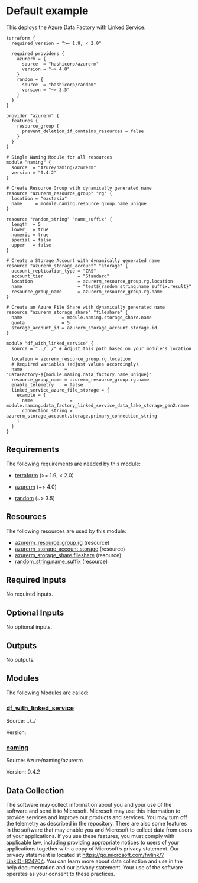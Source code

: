 <!-- BEGIN_TF_DOCS -->
<!-- Code generated by terraform-docs. DO NOT EDIT. -->
# Default example

This deploys the Azure Data Factory with Linked Service.

```hcl
terraform {
  required_version = ">= 1.9, < 2.0"

  required_providers {
    azurerm = {
      source  = "hashicorp/azurerm"
      version = "~> 4.0"
    }
    random = {
      source  = "hashicorp/random"
      version = "~> 3.5"
    }
  }
}

provider "azurerm" {
  features {
    resource_group {
      prevent_deletion_if_contains_resources = false
    }
  }
}

# Single Naming Module for all resources
module "naming" {
  source  = "Azure/naming/azurerm"
  version = "0.4.2"
}

# Create Resource Group with dynamically generated name
resource "azurerm_resource_group" "rg" {
  location = "eastasia"
  name     = module.naming.resource_group.name_unique
}

resource "random_string" "name_suffix" {
  length  = 5
  lower   = true
  numeric = true
  special = false
  upper   = false
}

# Create a Storage Account with dynamically generated name
resource "azurerm_storage_account" "storage" {
  account_replication_type = "ZRS"
  account_tier             = "Standard"
  location                 = azurerm_resource_group.rg.location
  name                     = "test${random_string.name_suffix.result}"
  resource_group_name      = azurerm_resource_group.rg.name
}

# Create an Azure File Share with dynamically generated name
resource "azurerm_storage_share" "fileshare" {
  name               = module.naming.storage_share.name
  quota              = 5
  storage_account_id = azurerm_storage_account.storage.id
}

module "df_with_linked_service" {
  source = "../../" # Adjust this path based on your module's location

  location = azurerm_resource_group.rg.location
  # Required variables (adjust values accordingly)
  name                = "DataFactory-${module.naming.data_factory.name_unique}"
  resource_group_name = azurerm_resource_group.rg.name
  enable_telemetry    = false
  linked_service_azure_file_storage = {
    example = {
      name              = module.naming.data_factory_linked_service_data_lake_storage_gen2.name
      connection_string = azurerm_storage_account.storage.primary_connection_string
    }
  }
}

```

<!-- markdownlint-disable MD033 -->
## Requirements

The following requirements are needed by this module:

- <a name="requirement_terraform"></a> [terraform](#requirement\_terraform) (>= 1.9, < 2.0)

- <a name="requirement_azurerm"></a> [azurerm](#requirement\_azurerm) (~> 4.0)

- <a name="requirement_random"></a> [random](#requirement\_random) (~> 3.5)

## Resources

The following resources are used by this module:

- [azurerm_resource_group.rg](https://registry.terraform.io/providers/hashicorp/azurerm/latest/docs/resources/resource_group) (resource)
- [azurerm_storage_account.storage](https://registry.terraform.io/providers/hashicorp/azurerm/latest/docs/resources/storage_account) (resource)
- [azurerm_storage_share.fileshare](https://registry.terraform.io/providers/hashicorp/azurerm/latest/docs/resources/storage_share) (resource)
- [random_string.name_suffix](https://registry.terraform.io/providers/hashicorp/random/latest/docs/resources/string) (resource)

<!-- markdownlint-disable MD013 -->
## Required Inputs

No required inputs.

## Optional Inputs

No optional inputs.

## Outputs

No outputs.

## Modules

The following Modules are called:

### <a name="module_df_with_linked_service"></a> [df\_with\_linked\_service](#module\_df\_with\_linked\_service)

Source: ../../

Version:

### <a name="module_naming"></a> [naming](#module\_naming)

Source: Azure/naming/azurerm

Version: 0.4.2

<!-- markdownlint-disable-next-line MD041 -->
## Data Collection

The software may collect information about you and your use of the software and send it to Microsoft. Microsoft may use this information to provide services and improve our products and services. You may turn off the telemetry as described in the repository. There are also some features in the software that may enable you and Microsoft to collect data from users of your applications. If you use these features, you must comply with applicable law, including providing appropriate notices to users of your applications together with a copy of Microsoft’s privacy statement. Our privacy statement is located at <https://go.microsoft.com/fwlink/?LinkID=824704>. You can learn more about data collection and use in the help documentation and our privacy statement. Your use of the software operates as your consent to these practices.
<!-- END_TF_DOCS -->